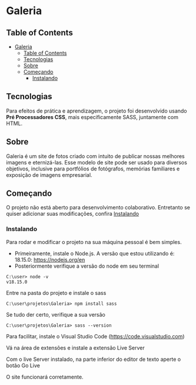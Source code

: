 # Galeria

## Table of Contents

- [Galeria](#galeria)
  - [Table of Contents](#table-of-contents)
  - [Tecnologias](#tecnologias)
  - [Sobre ](#sobre-)
  - [Começando ](#começando-)
    - [Instalando](#instalando)

## Tecnologias

Para efeitos de prática e aprendizagem, o projeto foi desenvolvido usando <strong>Pré Processadores CSS</strong>, mais especificamente SASS, juntamente com HTML.

## Sobre <a name = "about"></a>

Galeria é um site de fotos criado com intuito de publicar nossas melhores imagens e eternizá-las.
Esse modelo de site pode ser usado para diversos objetivos, inclusive para portfólios de fotógrafos, memórias familiares e exposição de imagens empresarial.

## Começando <a name = "getting_started"></a>

O projeto não está aberto para desenvolvimento colaborativo. Entretanto se quiser adicionar suas modificações, confira [Instalando](#installing)


### Instalando

Para rodar e modificar o projeto na sua máquina pessoal é bem simples.

 - Primeiramente, instale o Node.js. A versão que estou utilizando é: 18.15.0: https://nodejs.org/en
 - Posteriormente verifique a versão do node em seu terminal

```
C:\user> node -v
v18.15.0
```

Entre na pasta do projeto e instale o sass

```
C:\user\projetos\Galeria> npm install sass
```
Se tudo der certo, verifique a sua versão

```
C:\user\projetos\Galeria> sass --version
```

Para facilitar, instale o Visual Studio Code (https://code.visualstudio.com)

Vá na área de extensões e instale a extensão Live Server

Com o live Server instalado, na parte inferior do editor de texto aperte o botão Go Live

O site funcionará corretamente.

